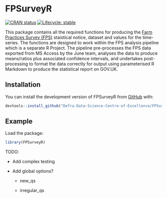 
<!-- README.md is generated from README.Rmd. Please edit that file -->

# FPSurveyR

<!-- badges: start -->

[![CRAN
status](https://www.r-pkg.org/badges/version/FPSurveyR)](https://CRAN.R-project.org/package=FPSurveyR)
[![Lifecycle:
stable](https://img.shields.io/badge/lifecycle-stable-brightgreen.svg)](https://lifecycle.r-lib.org/articles/stages.html#stable)

<!-- badges: end -->

This package contains all the required functions for producing the [Farm
Practices Survey
(FPS)](https://www.gov.uk/government/collections/farm-practices-survey)
staistical notice, dataset and values for the time-series. The functions
are designed to work within the FPS analysis pipeline which is a
separate R Project. The pipeline pre-processes the FPS data exported
from MS Access by the June team, analyses the data to produce
means/ratios plus associated confidence intervals, and undertakes
post-processing to format the data correctly for output using
parameterised R Markdown to produce the statistical report on GOV.UK.

## Installation

You can install the development version of FPSurveyR from
[GitHub](https://github.com/) with:

``` r
devtools::install_github("Defra-Data-Science-Centre-of-Excellence/FPSurveyR")
```

## Example

Load the package:

``` r
library(FPSurveyR)
```

TODO:

- Add complex testing

- Add global options?

  - new_qs

  - irregular_qs
